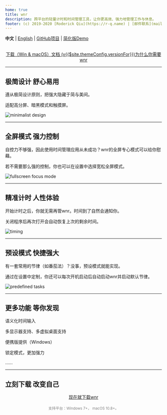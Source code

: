 ```yaml
---
home: true
title: wnr
description: 跨平台的轻量计时和时间管理工具，让你更高效、强力地管理工作与休息。
footer: (c) 2019-2020 [Roderick Qiu](https://r-q.name) | [邮件联系](mailto:scrisqiu@hotmail.com)
---
```


**中文** | [English](../) | [GitHub项目](https://github.com/RoderickQiu/wnr) | [简化版Demo](https://wnr-jr.scris.top)

<br />

<center><a href="./download/links.html" class="btn btn--default">下载（Win & macOS）</a><a href="./guide/1-basic-usage.html" class="btn btn--secondary">文档 (v{{$site.themeConfig.versionFor}})</a><a href="./why-wnr/yes-wnr.html" class="btn btn--third">为什么你需要wnr</a></center>

------

## 极简设计 舒心易用

遵从极简设计原则，把强大隐藏于简与美间。

适配高分屏、暗黑模式和触摸屏。

![minimalist design](https://i.loli.net/2020/04/12/osaKftvjBSnGi4D.png)

------

## 全屏模式 强力控制

自控力不够强，因此使用时间管理应用从未成功？wnr的全屏专心模式可以给你慰藉。

若不需要那么强的控制，你也可以在设置中选择宽松全屏模式。

![fullscreen focus mode](https://i.loli.net/2020/04/30/AfZLYQmjJRGxdyI.png)

------

## 精准计时 人性体验

开始计时之后，你就无需再管wnr。时间到了自然会通知你。

关闭程序后再次打开会自动恢复上次的剩余时间。

![timing](https://i.loli.net/2020/04/12/vwCpFukyYsmSM9T.png)

------

## 预设模式 快捷强大

有一套常用的节律（如番茄法）？没事，预设模式就能实现。

通过在设置中定制，你还可以每次开机启动后自动启动wnr并启动默认节律。

![predefined tasks](https://i.loli.net/2020/04/12/QqhnJjN6p9RClGS.png)

------

## 更多功能 等你发现

语义化时间输入

多显示器支持、多虚拟桌面支持

便携版提供（Windows）

锁定模式，更加强力

……

------

## 立刻下载 改变自己

<center><a href="./download/links.html" class="btn btn--default">现在就下载wnr</a></center>

<br />

<center><span style="font-size: smaller; color: gray;">支持平台：Windows 7+， macOS 10.8+。</span></center>
